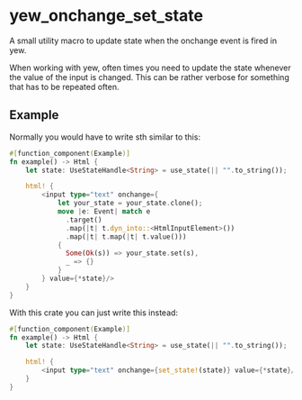 # yew_onchange_set_state
A small utility macro to update state when the onchange event is fired in yew.

When working with yew, often times you need to update the state whenever the value of the input is changed. This can be rather verbose for something that has to be repeated often.

## Example

Normally you would have to write sth similar to this:
```rust
#[function_component(Example)]
fn example() -> Html {
    let state: UseStateHandle<String> = use_state(|| "".to_string());

    html! {
        <input type="text" onchange={
            let your_state = your_state.clone();
            move |e: Event| match e
              .target()
              .map(|t| t.dyn_into::<HtmlInputElement>())
              .map(|t| t.map(|t| t.value()))
            {
              Some(Ok(s)) => your_state.set(s),
              _ => {}
            }
        } value={*state}/>
    }
}
```

With this crate you can just write this instead:
```rust
#[function_component(Example)]
fn example() -> Html {
    let state: UseStateHandle<String> = use_state(|| "".to_string());

    html! {
        <input type="text" onchange={set_state!(state)} value={*state}/>
    }
}
```
